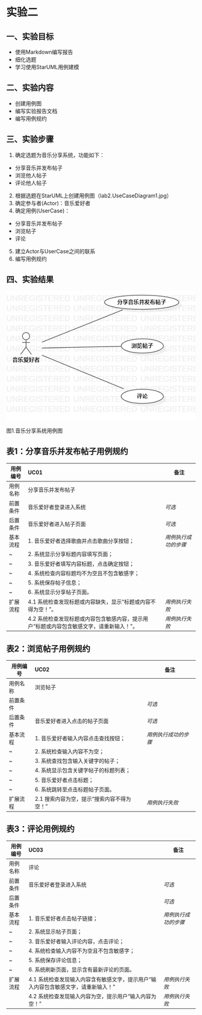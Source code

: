 # 实验二

## 一、实验目标
- 使用Markdown编写报告
- 细化选题
- 学习使用StarUML用例建模

## 二、实验内容
- 创建用例图
- 编写实验报告文档
- 编写用例规约

## 三、实验步骤

1.  确定选题为音乐分享系统，功能如下：
- 分享音乐并发布帖子
- 浏览他人帖子
- 评论他人帖子

2.  根据选题在StarUML上创建用例图（lab2.UseCaseDiagram1.jpg）
3.  确定参与者(Actor)：音乐爱好者
4.  确定用例(UserCase)：
- 分享音乐并发布帖子
- 浏览帖子
- 评论
5.  建立Actor与UserCase之间的联系
6.  编写用例规约

## 四、实验结果

![用例图](./lab2.UseCaseDiagram1.jpg)

图1.音乐分享系统用例图

## 表1：分享音乐并发布帖子用例规约

用例编号  | UC01 | 备注  
-|:-|-  
用例名称  | 分享音乐并发布帖子  |   
前置条件  | 音乐爱好者登录进入系统   | *可选*   
后置条件  | 音乐爱好者进入帖子页面     | *可选*   
基本流程  | 1. 音乐爱好者选择歌曲并点击歌曲分享按钮；  |*用例执行成功的步骤*    
~| 2. 系统显示分享标题内容填写页面；  |   
~| 3. 音乐爱好者填写内容标题，点击确定按钮；  |   
~| 4. 系统检查内容标题均不为空且不包含敏感字；  |   
~| 5. 系统保存帖子信息；  |   
~| 6. 系统显示分享帖子页面。  |  
扩展流程  | 4.1 系统检查发现标题或内容缺失，显示“标题或内容不得为空！”。 |*用例执行失败*    
          | 4.2 系统检查发现标题或内容包含敏感内容，提示用户“标题或内容包含敏感文字，请重新输入！”。 |*用例执行失败*   

## 表2：浏览帖子用例规约

用例编号  | UC02 | 备注  
-|:-|-  
用例名称  | 浏览帖子  |   
前置条件  |    | *可选*   
后置条件  | 音乐爱好者进入点击的帖子页面     | *可选*   
基本流程  | 1. 音乐爱好者输入内容点击查找按钮；  |*用例执行成功的步骤* 
~| 2. 系统检查输入内容不为空；  | 
~| 3. 系统查找包含输入关键字的帖子；  | 
~| 4. 系统显示包含关键字帖子的标题列表；  |   
~| 5. 音乐爱好者点击标题；  |   
~| 6. 系统跳转至点击标题帖子页面。  |     
扩展流程  | 2.1 搜索内容为空，提示“搜索内容不得为空！”|*用例执行失败*  

## 表3：评论用例规约

用例编号  | UC03 | 备注  
-|:-|-  
用例名称  | 评论  |   
前置条件  |  音乐爱好者登录进入系统  | *可选*   
后置条件  |   | *可选*   
基本流程  | 1. 音乐爱好者点击帖子链接；  |*用例执行成功的步骤*    
~| 2. 系统显示帖子页面；  |
~| 3. 音乐爱好者输入评论内容，点击评论；  |   
~| 4. 系统检查输入内容不为空且不包含敏感字；  |  
~| 5. 系统保存评论信息；  |  
~| 6. 系统刷新页面，显示含有最新评论的页面。  |     
扩展流程  | 4.1 系统检查发现输入内容含有敏感文字，提示用户“输入内容包含敏感文字，请重新输入！” |*用例执行失败*  
          | 4.2 系统检查发现输入内容为空，提示用户“输入内容为空！” |*用例执行失败*  
